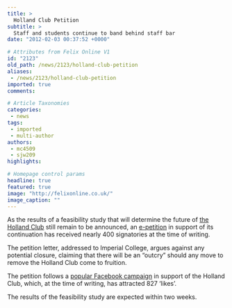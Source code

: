 ```yaml
---
title: >
  Holland Club Petition
subtitle: >
  Staff and students continue to band behind staff bar
date: "2012-02-03 00:37:52 +0000"

# Attributes from Felix Online V1
id: "2123"
old_path: /news/2123/holland-club-petition
aliases:
 - /news/2123/holland-club-petition
imported: true
comments:

# Article Taxonomies
categories:
 - news
tags:
 - imported
 - multi-author
authors:
 - mc4509
 - sjw209
highlights:

# Homepage control params
headline: true
featured: true
image: "http://felixonline.co.uk/"
image_caption: ""
---
```


As the results of a feasibility study that will determine the future of [the Holland Club](http://felixonline.co.uk/news/1972/staff-and-students-rally-around-holland-club-campaign/) still remain to be announced, an [e-petition](http://www.change.org/petitions/imperial-college-save-the-holland-club-2) in support of its continuation has received nearly 400 signatories at the time of writing.

The petition letter, addressed to Imperial College, argues against any potential closure, claiming that there will be an “outcry” should any move to remove the Holland Club come to fruition.

The petition follows a [popular Facebook campaign](http://www.facebook.com/savethehollandclub) in support of the Holland Club, which, at the time of writing, has attracted 827 ‘likes’.

The results of the feasibility study are expected within two weeks.
